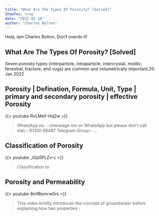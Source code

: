```yaml
---
title: "What Are The Types Of Porosity? [Solved]"
ShowToc: true 
date: "2022-05-16"
author: "Charles Bolton" 
---
```


Hola, iam Charles Bolton, Don’t overdo it!
## What Are The Types Of Porosity? [Solved]
Seven porosity types (interparticle, intraparticle, intercrystal, moldic, fenestral, fracture, and vugs) are common and volumetrically important.20 Jan 2022

## Porosity | Defination, Formula, Unit, Type | primary and secondary porosity | effective Porosity
{{< youtube RvLMeY-Hq2w >}}
>WhatsApp no. :-(message me on WhatsApp but please don't call me):- 93100 88497 Telegram Group:- ...

## Classification of Porosity
{{< youtube _lGp5PLZv-c >}}
>Classification to 

## Porosity and Permeability
{{< youtube 8mfBomrw0rs >}}
>This video briefly introduces the concept of groundwater before explaining how two properties - 

